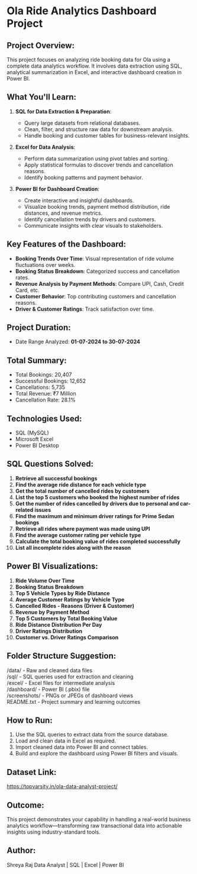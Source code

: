 Ola Ride Analytics Dashboard Project
====================================

Project Overview:
-----------------
This project focuses on analyzing ride booking data for Ola using a complete data analytics workflow. It involves data extraction using SQL, analytical summarization in Excel, and interactive dashboard creation in Power BI.

What You'll Learn:
------------------
1. **SQL for Data Extraction & Preparation**:
   - Query large datasets from relational databases.
   - Clean, filter, and structure raw data for downstream analysis.
   - Handle booking and customer tables for business-relevant insights.

2. **Excel for Data Analysis**:
   - Perform data summarization using pivot tables and sorting.
   - Apply statistical formulas to discover trends and cancellation reasons.
   - Identify booking patterns and payment behavior.

3. **Power BI for Dashboard Creation**:
   - Create interactive and insightful dashboards.
   - Visualize booking trends, payment method distribution, ride distances, and revenue metrics.
   - Identify cancellation trends by drivers and customers.
   - Communicate insights with clear visuals to stakeholders.

Key Features of the Dashboard:
------------------------------
- **Booking Trends Over Time**: Visual representation of ride volume fluctuations over weeks.
- **Booking Status Breakdown**: Categorized success and cancellation rates.
- **Revenue Analysis by Payment Methods**: Compare UPI, Cash, Credit Card, etc.
- **Customer Behavior**: Top contributing customers and cancellation reasons.
- **Driver & Customer Ratings**: Track satisfaction over time.

Project Duration:
-----------------
- Date Range Analyzed: **01-07-2024 to 30-07-2024**

Total Summary:
--------------
- Total Bookings: 20,407
- Successful Bookings: 12,652
- Cancellations: 5,735
- Total Revenue: ₹7 Million
- Cancellation Rate: 28.1%

Technologies Used:
------------------
- SQL (MySQL)
- Microsoft Excel
- Power BI Desktop

SQL Questions Solved:
---------------------
1. **Retrieve all successful bookings**
2. **Find the average ride distance for each vehicle type**
3. **Get the total number of cancelled rides by customers**
4. **List the top 5 customers who booked the highest number of rides**
5. **Get the number of rides cancelled by drivers due to personal and car-related issues**
6. **Find the maximum and minimum driver ratings for Prime Sedan bookings**
7. **Retrieve all rides where payment was made using UPI**
8. **Find the average customer rating per vehicle type**
9. **Calculate the total booking value of rides completed successfully**
10. **List all incomplete rides along with the reason**

Power BI Visualizations:
------------------------
1. **Ride Volume Over Time**  
2. **Booking Status Breakdown**  
3. **Top 5 Vehicle Types by Ride Distance**  
4. **Average Customer Ratings by Vehicle Type**  
5. **Cancelled Rides - Reasons (Driver & Customer)**  
6. **Revenue by Payment Method**  
7. **Top 5 Customers by Total Booking Value**  
8. **Ride Distance Distribution Per Day**  
9. **Driver Ratings Distribution**  
10. **Customer vs. Driver Ratings Comparison**
    

Folder Structure Suggestion:
----------------------------
/data/           - Raw and cleaned data files  
/sql/            - SQL queries used for extraction and cleaning  
/excel/          - Excel files for intermediate analysis  
/dashboard/      - Power BI (.pbix) file  
/screenshots/    - PNGs or JPEGs of dashboard views  
README.txt       - Project summary and learning outcomes  

How to Run:
-----------
1. Use the SQL queries to extract data from the source database.
2. Load and clean data in Excel as required.
3. Import cleaned data into Power BI and connect tables.
4. Build and explore the dashboard using Power BI filters and visuals.

Dataset Link:
-------------
https://topvarsity.in/ola-data-analyst-project/

Outcome:
--------
This project demonstrates your capability in handling a real-world business analytics workflow—transforming raw transactional data into actionable insights using industry-standard tools.

Author:
-------
Shreya Raj
Data Analyst | SQL | Excel | Power BI
